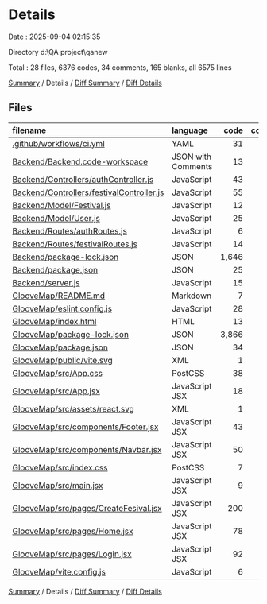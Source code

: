 # Details

Date : 2025-09-04 02:15:35

Directory d:\\QA project\\qanew

Total : 28 files,  6376 codes, 34 comments, 165 blanks, all 6575 lines

[Summary](results.md) / Details / [Diff Summary](diff.md) / [Diff Details](diff-details.md)

## Files
| filename | language | code | comment | blank | total |
| :--- | :--- | ---: | ---: | ---: | ---: |
| [.github/workflows/ci.yml](/.github/workflows/ci.yml) | YAML | 31 | 13 | 9 | 53 |
| [Backend/Backend.code-workspace](/Backend/Backend.code-workspace) | JSON with Comments | 13 | 0 | 0 | 13 |
| [Backend/Controllers/authController.js](/Backend/Controllers/authController.js) | JavaScript | 43 | 2 | 14 | 59 |
| [Backend/Controllers/festivalController.js](/Backend/Controllers/festivalController.js) | JavaScript | 55 | 4 | 15 | 74 |
| [Backend/Model/Festival.js](/Backend/Model/Festival.js) | JavaScript | 12 | 1 | 3 | 16 |
| [Backend/Model/User.js](/Backend/Model/User.js) | JavaScript | 25 | 0 | 3 | 28 |
| [Backend/Routes/authRoutes.js](/Backend/Routes/authRoutes.js) | JavaScript | 6 | 0 | 4 | 10 |
| [Backend/Routes/festivalRoutes.js](/Backend/Routes/festivalRoutes.js) | JavaScript | 14 | 2 | 7 | 23 |
| [Backend/package-lock.json](/Backend/package-lock.json) | JSON | 1,646 | 0 | 1 | 1,647 |
| [Backend/package.json](/Backend/package.json) | JSON | 25 | 0 | 2 | 27 |
| [Backend/server.js](/Backend/server.js) | JavaScript | 15 | 2 | 7 | 24 |
| [GlooveMap/README.md](/GlooveMap/README.md) | Markdown | 7 | 0 | 6 | 13 |
| [GlooveMap/eslint.config.js](/GlooveMap/eslint.config.js) | JavaScript | 28 | 0 | 2 | 30 |
| [GlooveMap/index.html](/GlooveMap/index.html) | HTML | 13 | 0 | 1 | 14 |
| [GlooveMap/package-lock.json](/GlooveMap/package-lock.json) | JSON | 3,866 | 0 | 1 | 3,867 |
| [GlooveMap/package.json](/GlooveMap/package.json) | JSON | 34 | 0 | 1 | 35 |
| [GlooveMap/public/vite.svg](/GlooveMap/public/vite.svg) | XML | 1 | 0 | 0 | 1 |
| [GlooveMap/src/App.css](/GlooveMap/src/App.css) | PostCSS | 38 | 0 | 7 | 45 |
| [GlooveMap/src/App.jsx](/GlooveMap/src/App.jsx) | JavaScript JSX | 18 | 0 | 5 | 23 |
| [GlooveMap/src/assets/react.svg](/GlooveMap/src/assets/react.svg) | XML | 1 | 0 | 0 | 1 |
| [GlooveMap/src/components/Footer.jsx](/GlooveMap/src/components/Footer.jsx) | JavaScript JSX | 43 | 0 | 6 | 49 |
| [GlooveMap/src/components/Navbar.jsx](/GlooveMap/src/components/Navbar.jsx) | JavaScript JSX | 50 | 0 | 10 | 60 |
| [GlooveMap/src/index.css](/GlooveMap/src/index.css) | PostCSS | 7 | 1 | 0 | 8 |
| [GlooveMap/src/main.jsx](/GlooveMap/src/main.jsx) | JavaScript JSX | 9 | 0 | 3 | 12 |
| [GlooveMap/src/pages/CreateFesival.jsx](/GlooveMap/src/pages/CreateFesival.jsx) | JavaScript JSX | 200 | 6 | 30 | 236 |
| [GlooveMap/src/pages/Home.jsx](/GlooveMap/src/pages/Home.jsx) | JavaScript JSX | 78 | 2 | 12 | 92 |
| [GlooveMap/src/pages/Login.jsx](/GlooveMap/src/pages/Login.jsx) | JavaScript JSX | 92 | 0 | 11 | 103 |
| [GlooveMap/vite.config.js](/GlooveMap/vite.config.js) | JavaScript | 6 | 1 | 5 | 12 |

[Summary](results.md) / Details / [Diff Summary](diff.md) / [Diff Details](diff-details.md)